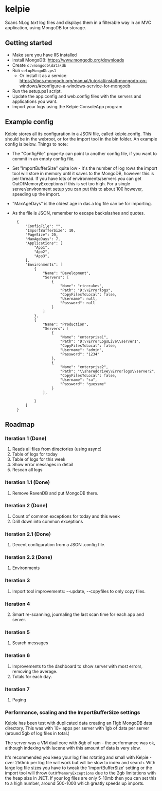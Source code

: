 # kelpie
Scans NLog *text* log files and displays them in a filterable way in an MVC application, using MongoDB for storage.

## Getting started

- Make sure you have IIS installed
- Install MongoDB: https://www.mongodb.org/downloads
- Create `c:\mongodb\data\db`
- Run `setupMongoDb.ps1`
  - Or install it as a service: https://docs.mongodb.org/manual/tutorial/install-mongodb-on-windows/#configure-a-windows-service-for-mongodb
- Run the setup.ps1 script.
- Update the app.config and web.config files with the servers and applications you want.
- Import your logs using the Kelpie.ConsoleApp program.

## Example config
Kelpie stores all its configuration in a JSON file, called kelpie.config. This should be in the webroot, or for the import tool in the bin folder.
An example config is below. Things to note:

- The "ConfigFile" property can point to another config file, if you want to commit in an empty config file.
- Set "ImportBufferSize" quite low - it's the number of log rows the import tool will store in memory until it saves to the MongoDB, however this is per thread. If you have lots of environments/servers you can get OutOfMemoryExceptions if this is set too high. For a single server/environment setup you can put this to about 100 however, speeding up the import.
- "MaxAgeDays" is the oldest age in das a log file can be for importing.
- As the file is JSON, remember to escape backslashes and quotes.

		{
			"ConfigFile": "",
			"ImportBufferSize": 10,
			"PageSize": 20,
			"MaxAgeDays": 7,
			"Applications": [
				"App1",
				"App2",
				"App3",
			],
			"Environments": [
				{
					"Name": "Development",
					"Servers": [
						{
							"Name": "ricecakes",
							"Path": "D:\\Errorlogs",
							"CopyFilesToLocal": false,
							"Username": null,
							"Password": null
						}
					]
				},
				{
					"Name": "Production",
					"Servers": [
						{
							"Name": "enterprise1",
							"Path": "D:\\ErrorLogsLive\\server1",
							"CopyFilesToLocal": false,
							"Username": "admin",
							"Password": "1234"
						},
						{
							"Name": "enterprise2",
							"Path": "\\shareddrive\\Errorlogs\\server2",
							"CopyFilesToLocal": false,
							"Username": "su",
							"Password": "guessme"
						}
					],

				}
			]
		}

## Roadmap

### Iteration 1 (Done)
1. Reads all files from directories (using async)
2. Table of logs for today
3. Table of logs for this week
4. Show error messages in detail
5. Rescan all logs

### Iteration 1.1 (Done)
1. Remove RavenDB and put MongoDB there.

### Iteration 2 (Done)
1. Count of common exceptions for today and this week
2. Drill down into common exceptions

### Iteration 2.1 (Done)
1. Decent configuration from a JSON .config file.

### Iteration 2.2 (Done)
1. Environments

### Iteration 3
1. Import tool improvements: --update, --copyfiles to only copy files.

### Iteration 4
2. Smart re-scanning, journaling the last scan time for each app and server.

### Iteration 5
1. Search messages

### Iteration 6
1. Improvements to the dashboard to show server with most errors, removing the average.
2. Totals for each day.

### Iteration 7
1. Paging

### Performance, scaling and the ImportBufferSize settings
Kelpie has been test with duplicated data creating an 11gb MongoDB data directory. This was with 10+ apps per server with 1gb of data per server (around 5gb of log files in total.) 

The server was a VM dual core with 8gb of ram - the performance was ok, although indexing with lucene with this amount of data is very slow.

It's recommended you keep your log files rotating and small with Kelpie - over 250mb per log file will work but will be slow to index and search. With large log file sizes you have to tweak the 'ImportBufferSize' setting or the import tool will throw `OutOfMemoryExceptions` due to the 2gb limitations with the heap size in .NET. If your log files are only 5-10mb then you can set this to a high number, around 500-1000 which greatly speeds up imports.
